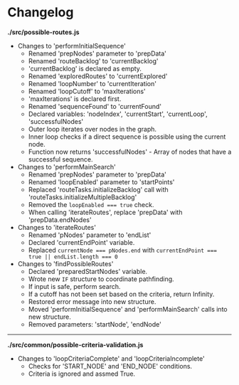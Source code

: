 # Changelog

**./src/possible-routes.js**
* Changes to 'performInitialSequence'
	* Renamed 'prepNodes' parameter to 'prepData'
	* Renamed 'routeBacklog' to 'currentBacklog'
	* 'currentBacklog' is declared as empty.
	* Renamed 'exploredRoutes' to 'currentExplored'
	* Renamed 'loopNumber' to 'currentIteration'
	* Renamed 'loopCutoff' to 'maxIterations'
	* 'maxIterations' is declared first.
	* Renamed 'sequenceFound' to 'currentFound'
	* Declared variables: 'nodeIndex', 'currentStart', 'currentLoop', 'successfulNodes'
	* Outer loop iterates over nodes in the graph.
	* Inner loop checks if a direct sequence is possible using the current node.
	* Function now returns 'successfulNodes' - Array of nodes that have a successful sequence.
* Changes to 'performMainSearch'
	* Renamed 'prepNodes' parameter to 'prepData'
	* Renamed 'loopEnabled' parameter to 'startPoints'
	* Replaced 'routeTasks.initializeBacklog' call with 'routeTasks.initializeMultipleBacklog'
	* Removed the `loopEnabled === true` check.
	* When calling 'iterateRoutes', replace 'prepData' with 'prepData.endNodes'
* Changes to 'iterateRoutes'
	* Renamed 'pNodes' parameter to 'endList'
	* Declared 'currentEndPoint' variable.
	* Replaced `currentNode === pNodes.end` with `currentEndPoint === true || endList.length === 0`
* Changes to 'findPossibleRoutes'
	* Declared 'preparedStartNodes' variable.
	* Wrote new `IF` structure to coordinate pathfinding.
	* If input is safe, perform search.
	* If a cutoff has not been set based on the criteria, return Infinity.
	* Restored error message into new structure.
	* Moved 'performInitialSequence' and 'performMainSearch' calls into new structure.
	* Removed parameters: 'startNode', 'endNode'

---

**./src/common/possible-criteria-validation.js**
* Changes to 'loopCriteriaComplete' and 'loopCriteriaIncomplete'
	* Checks for 'START_NODE' and 'END_NODE' conditions.
	* Criteria is ignored and assmed True.